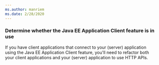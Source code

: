 ```yaml
---
ms.author: manriem
ms.date: 2/28/2020
---
```


### Determine whether the Java EE Application Client feature is in use

If you have client applications that connect to your (server) application using the Java EE Application Client feature, you'll need to refactor both your client applications and your (server) application to use HTTP APIs.
